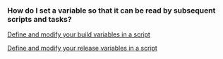 ### How do I set a variable so that it can be read by subsequent scripts and tasks?

[Define and modify your build variables in a script](../../../concepts/definitions/build/variables.md#set-in-script)

[Define and modify your release variables in a script](../../../concepts/definitions/release/variables.md#set-in-script)

